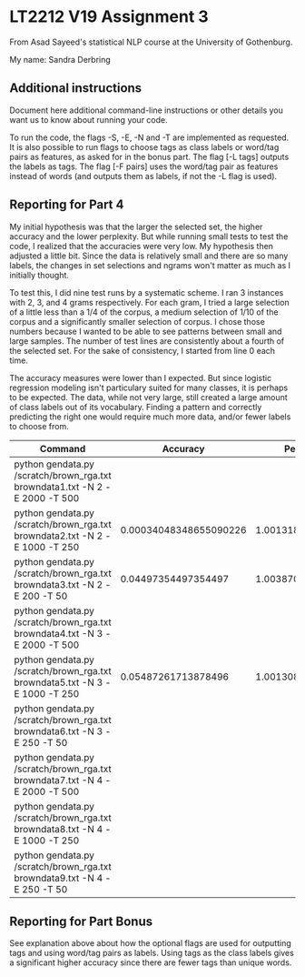 # LT2212 V19 Assignment 3

From Asad Sayeed's statistical NLP course at the University of Gothenburg.

My name: Sandra Derbring

## Additional instructions

Document here additional command-line instructions or other details you
want us to know about running your code.

To run the code, the flags -S, -E, -N and -T are implemented as requested. It is also possible to run flags to choose tags as class labels or word/tag pairs as features, as asked for in the bonus part. The flag [-L tags] outputs the labels as tags. The flag [-F pairs] uses the word/tag pair as features instead of words (and outputs them as labels, if not the -L flag is used). 

## Reporting for Part 4

My initial hypothesis was that the larger the selected set, the higher accuracy and the lower perplexity. But while running small tests to test the code, I realized that the accuracies were very low. My hypothesis then adjusted a little bit. Since the data is relatively small and there are so many labels, the changes in set selections and ngrams won't matter as much as I initially thought. 

To test this, I did nine test runs by a systematic scheme. I ran 3 instances with 2, 3, and 4 grams respectively.
For each gram, I tried a large selection of a little less than a 1/4 of the corpus, a medium selection of 1/10 of the corpus and a significantly smaller selection of corpus. I chose those numbers because I wanted to be able to see patterns between small and large samples. The number of test lines are consistently about a fourth of the selected set.
For the sake of consistency, I started from line 0 each time. 

The accuracy measures were lower than I expected. But since logistic regression modeling isn't particulary suited for many classes, it is perhaps to be expected. The data, while not very large, still created a large amount of class labels out of its vocabulary. Finding a pattern and correctly predicting the right one would require much more data, and/or fewer labels to choose from. 


| Command                                                                     | Accuracy              | Perplexity       |
|-----------------------------------------------------------------------------|-----------------------|------------------|
| python gendata.py /scratch/brown_rga.txt browndata1.txt -N 2 -E 2000 -T 500 |                       |                  |
| python gendata.py /scratch/brown_rga.txt browndata2.txt -N 2 -E 1000 -T 250 |0.00034048348655090226 |1.001318127352163 |
| python gendata.py /scratch/brown_rga.txt browndata3.txt -N 2 -E 200  -T 50  |0.04497354497354497    |1.003870367760895 |
| python gendata.py /scratch/brown_rga.txt browndata4.txt -N 3 -E 2000 -T 500 |                       |                  |
| python gendata.py /scratch/brown_rga.txt browndata5.txt -N 3 -E 1000 -T 250 |0.05487261713878496    |1.0013080871442723|
| python gendata.py /scratch/brown_rga.txt browndata6.txt -N 3 -E 250  -T 50  |                       |                  |
| python gendata.py /scratch/brown_rga.txt browndata7.txt -N 4 -E 2000 -T 500 |                       |                  |
| python gendata.py /scratch/brown_rga.txt browndata8.txt -N 4 -E 1000 -T 250 |                       |                  |
| python gendata.py /scratch/brown_rga.txt browndata9.txt -N 4 -E 250  -T 50  |                       |                  |


## Reporting for Part Bonus 

See explanation above about how the optional flags are used for outputting tags and using word/tag pairs as labels.
Using tags as the class labels gives a significant higher accuracy since there are fewer tags than unique words. 
